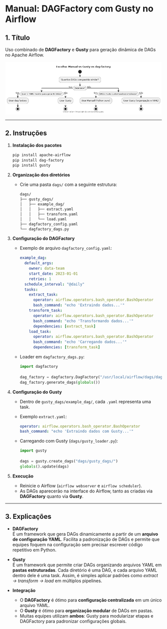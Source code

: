 # Manual: **DAGFactory com Gusty no Airflow**

## 1. Título
Uso combinado de **DAGFactory** e **Gusty** para geração dinâmica de DAGs no Apache Airflow.  

![](diagrams/comparison.png)

---

## 2. Instruções
1. **Instalação dos pacotes**
   ```bash
   pip install apache-airflow
   pip install dag-factory
   pip install gusty
   ```
2. **Organização dos diretórios**
   - Crie uma pasta `dags/` com a seguinte estrutura:
     ```
     dags/
     ├── gusty_dags/
     │   ├── example_dag/
     │   │   ├── extract.yaml
     │   │   ├── transform.yaml
     │   │   └── load.yaml
     ├── dagfactory_config.yaml
     └── dagfactory_dags.py
     ```

3. **Configuração do DAGFactory**
   - Exemplo de arquivo `dagfactory_config.yaml`:
     ```yaml
     example_dag:
       default_args:
         owner: data-team
         start_date: 2023-01-01
         retries: 1
       schedule_interval: "@daily"
       tasks:
         extract_task:
           operator: airflow.operators.bash_operator.BashOperator
           bash_command: "echo 'Extraindo dados...'"
         transform_task:
           operator: airflow.operators.bash_operator.BashOperator
           bash_command: "echo 'Transformando dados...'"
           dependencies: [extract_task]
         load_task:
           operator: airflow.operators.bash_operator.BashOperator
           bash_command: "echo 'Carregando dados...'"
           dependencies: [transform_task]
     ```

   - Loader em `dagfactory_dags.py`:
     ```python
     import dagfactory

     dag_factory = dagfactory.DagFactory("/usr/local/airflow/dags/dagfactory_config.yaml")
     dag_factory.generate_dags(globals())
     ```

4. **Configuração do Gusty**
   - Dentro de `gusty_dags/example_dag/`, cada `.yaml` representa uma task.
   - Exemplo `extract.yaml`:
     ```yaml
     operator: airflow.operators.bash_operator.BashOperator
     bash_command: "echo 'Extraindo dados com Gusty...'"
     ```

   - Carregando com Gusty (`dags/gusty_loader.py`):
     ```python
     import gusty

     dags = gusty.create_dags("dags/gusty_dags/")
     globals().update(dags)
     ```

5. **Execução**
   - Reinicie o Airflow (`airflow webserver` e `airflow scheduler`).
   - As DAGs aparecerão na interface do Airflow, tanto as criadas via **DAGFactory** quanto via **Gusty**.

---

## 3. Explicações
- **DAGFactory**  
  É um framework que gera DAGs dinamicamente a partir de um **arquivo de configuração YAML**. Facilita a padronização de DAGs e permite que equipes foquem na configuração sem precisar escrever código repetitivo em Python.  

- **Gusty**  
  É um framework que permite criar DAGs organizando arquivos YAML em **pastas estruturadas**. Cada diretório é uma DAG, e cada arquivo YAML dentro dele é uma task. Assim, é simples aplicar padrões como *extract → transform → load* em múltiplos pipelines.  

- **Integração**  
  - O **DAGFactory** é ótimo para **configuração centralizada** em um único arquivo YAML.  
  - O **Gusty** é ótimo para **organização modular** de DAGs em pastas.  
  - Muitas equipes utilizam **ambos**: Gusty para modularizar etapas e DAGFactory para padronizar configurações globais.  
